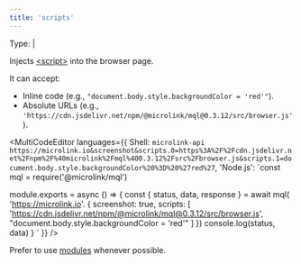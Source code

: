 ```yaml
---
title: 'scripts'
--- 
```


Type: <TypeContainer><Type children='<string>'/> | <Type children='<string[]>'/></TypeContainer>

Injects [&lt;script&gt;](https://developer.mozilla.org/en-US/docs/Web/HTML/Element/script) into the browser page.

It can accept:

- Inline code (e.g., `"document.body.style.backgroundColor = 'red'"`).
- Absolute URLs (e.g., `'https://cdn.jsdelivr.net/npm/@microlink/mql@0.3.12/src/browser.js'`).

<MultiCodeEditor languages={{
  Shell: `microlink-api https://microlink.io&screenshot&scripts.0=https%3A%2F%2Fcdn.jsdelivr.net%2Fnpm%2F%40microlink%2Fmql%400.3.12%2Fsrc%2Fbrowser.js&scripts.1=document.body.style.backgroundColor%20%3D%20%27red%27`,
  'Node.js': `const mql = require('@microlink/mql')
 
module.exports = async () => {
  const { status, data, response } = await mql(
    'https://microlink.io'. { 
      screenshot: true,
      scripts: [
        'https://cdn.jsdelivr.net/npm/@microlink/mql@0.3.12/src/browser.js', 
        "document.body.style.backgroundColor = 'red'"
      ]
  })
  console.log(status, data)
}
  `
  }} 
/>

Prefer to use [modules](/docs/api/parameters/modules) whenever possible.
